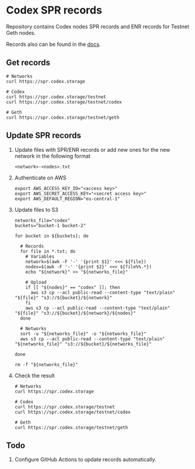 # Codex SPR records

 Repository contains Codex nodes SPR records and ENR records for Testnet Geth nodes.

 Records also can be found in the [docs](https://docs.codex.storage/networks/networks).


## Get records

```shell
# Networks
curl https://spr.codex.storage

# Codex
curl https://spr.codex.storage/testnet
curl https://spr.codex.storage/testnet/codex

# Geth
curl https://spr.codex.storage/testnet/geth
```


## Update SPR records

 1. Update files with SPR/ENR records or add new ones for the new network in the following format
    ```shell
    <network>-<nodes>.txt
    ```

 2. Authenticate on AWS
    ```shell
    export AWS_ACCESS_KEY_ID="<access key>"
    export AWS_SECRET_ACCESS_KEY="<secret access key>"
    export AWS_DEFAULT_REGION="eu-central-1"
    ```

 3. Update files to S3
    ```shell
    networks_file="codex"
    buckets="bucket-1 bucket-2"

    for bucket in ${buckets}; do

      # Records
      for file in *.txt; do
        # Variables
        network=$(awk -F '-' '{print $1}' <<< ${file})
        nodes=$(awk -F '-' '{print $2}' <<< ${file%%.*})
        echo "${network}" >> "${networks_file}"

        # Upload
        if [[ "${nodes}" == "codex" ]]; then
          aws s3 cp --acl public-read --content-type "text/plain" "${file}" "s3://${bucket}/${network}"
        fi
        aws s3 cp --acl public-read --content-type "text/plain" "${file}" "s3://${bucket}/${network}/${nodes}"
      done

      # Networks
      sort -u "${networks_file}" -o "${networks_file}"
      aws s3 cp --acl public-read --content-type "text/plain" "${networks_file}" "s3://${bucket}/${networks_file}"

    done

    rm -f "${networks_file}"
    ```

 4. Check the result
    ```shell
    # Networks
    curl https://spr.codex.storage

    # Codex
    curl https://spr.codex.storage/testnet
    curl https://spr.codex.storage/testnet/codex

    # Geth
    curl https://spr.codex.storage/testnet/geth
    ```


## Todo

 1. Configure GitHub Actions to update records automatically.
